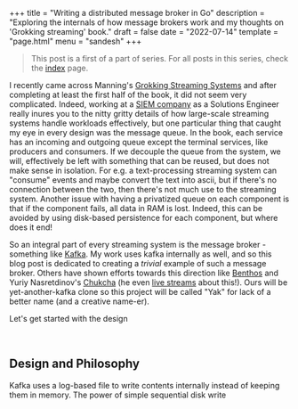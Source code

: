 +++
title = "Writing a distributed message broker in Go"
description = "Exploring the internals of how message brokers work and my thoughts on 'Grokking streaming' book."
draft = false
date = "2022-07-14"
template = "page.html"
menu = "sandesh"
+++
> This post is a first of a part of series. For all posts in this series, check the [index](https://example.org) page.

I recently came across Manning's [Grokking Streaming Systems](https://www.manning.com/books/grokking-streaming-systems) and after completing at least the first half of the book, it did not seem very complicated. Indeed, working at a [SIEM company](https://logpoint.com) as a Solutions Engineer really inures you to the nitty gritty details of how large-scale streaming systems handle workloads effectively, but one particular thing that caught my eye in every design was the message queue. In the book, each service has an incoming and outgoing queue except the terminal services, like producers and consumers. If we decouple the queue from the system, we will, effectively be left with something that can be reused, but does not make sense in isolation. For e.g. a text-processing streaming system can "consume" events and maybe convert the text into ascii, but if there's no connection between the two, then there's not much use to the streaming system. Another issue with having a privatized queue on each component is that if the component fails, all data in RAM is lost. Indeed, this can be avoided by using disk-based persistence for each component, but where does it end!

So an integral part of every streaming system is the message broker - something like [Kafka](https://google.com/?q=Kafka+Broker). My work uses kafka internally as well, and so this blog post is dedicated to creating a _trivial_ example of such a message broker. Others have shown efforts towards this direction like [Benthos](https://benthos.dev) and Yuriy Nasretdinov's [Chukcha](https://github.com/YuriyNasretdinov/chukcha) (he even [live streams](https://www.youtube.com/watch?v=t3FdULDRfRM&list=PLWwSgbaBp9XqeuIuTWqpNtvf_EL0I4TJ2) about this!). Ours will be yet-another-kafka clone so this project will be called "Yak" for lack of a better name (and a creative name-er).

Let's get started with the design

<br />

## Design and Philosophy

Kafka uses a log-based file to write contents internally instead of keeping them in memory. The power of simple sequential disk write 